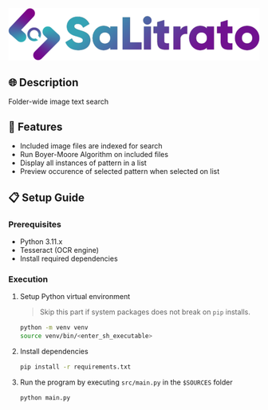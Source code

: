 <p align="center">
    <img src="./assets/salitrato_blue.png" alt="Salitrato Logo" title="Salitrato Logo">
</p>

## :globe_with_meridians: Description

Folder-wide image text search

## :abacus: Features

- Included image files are indexed for search
- Run Boyer-Moore Algorithm on included files
- Display all instances of pattern in a list
- Preview occurence of selected pattern when selected on list

## :clipboard: Setup Guide

### Prerequisites

- Python 3.11.x
- Tesseract (OCR engine)
- Install required dependencies

### Execution

1. Setup Python virtual environment
    > Skip this part if system packages does not break on `pip` installs.

    ```sh
    python -m venv venv
    source venv/bin/<enter_sh_executable>
    ```

2. Install dependencies

    ```sh
    pip install -r requirements.txt
    ```

3. Run the program by executing `src/main.py` in the `$SOURCES` folder

    ```sh
    python main.py
    ```
